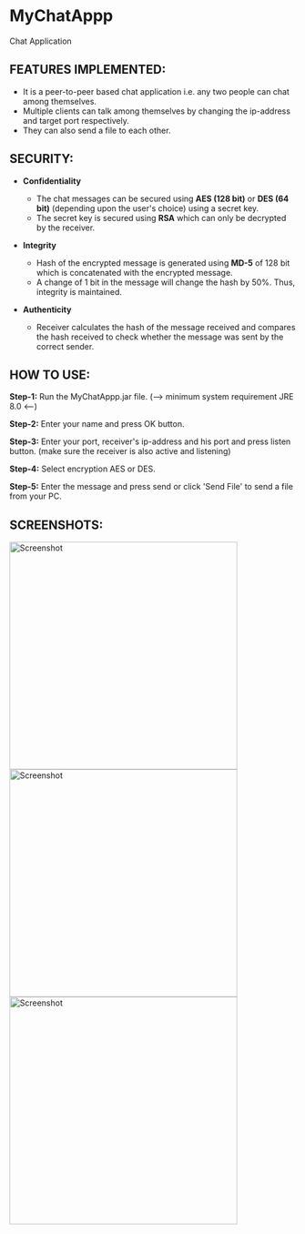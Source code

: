 # MyChatAppp
Chat Application 

## FEATURES IMPLEMENTED:
 - It is a peer-to-peer based chat application i.e. any two people can chat among themselves.
 - Multiple clients can talk among themselves by changing the ip-address and target port respectively.
 - They can also send a file to each other.

## SECURITY:
   - **Confidentiality**
      * The chat messages can be secured using **AES (128 bit)** or **DES (64 bit)** (depending upon the user's choice) using a secret key.
      * The secret key is secured using **RSA** which can only be decrypted by the receiver.

   - **Integrity**
      * Hash of the encrypted message is generated using **MD-5** of 128 bit which is concatenated with the encrypted message.
      * A change of 1 bit in the message will change the hash by 50%. Thus, integrity is maintained.
	
   - **Authenticity**
      * Receiver calculates the hash of the message received and compares the hash received to check whether the message was 		 sent by the correct sender.

## HOW TO USE:
  **Step-1:** Run the MyChatAppp.jar file. (--> minimum system requirement JRE 8.0 <--)
  
  **Step-2:** Enter your name and press OK button.
  
  **Step-3:** Enter your port, receiver's ip-address and his port and press listen button. (make sure the receiver is also active and 
              listening)
  
  **Step-4:** Select encryption AES or DES.
  
  **Step-5:** Enter the message and press send or click 'Send File' to send a file from your PC.
  
## SCREENSHOTS:
<img src="https://github.com/gargmehul10/MyChatAppp/blob/master/Screenshot_1.png" height="400" alt="Screenshot"/> 
<img src="https://github.com/gargmehul10/MyChatAppp/blob/master/Screenshot_2.png" height="400" alt="Screenshot"/>
<img src="https://github.com/gargmehul10/MyChatAppp/blob/master/Screenshot_3.png" height="400" alt="Screenshot"/> 
